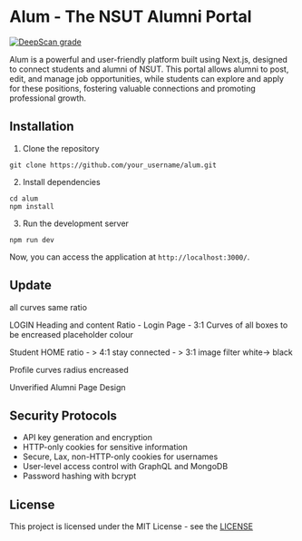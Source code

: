 # Alum - The NSUT Alumni Portal

[![DeepScan grade](https://deepscan.io/api/teams/21902/projects/25256/branches/788040/badge/grade.svg)](https://deepscan.io/dashboard#view=project&tid=21902&pid=25256&bid=788040)

Alum is a powerful and user-friendly platform built using Next.js, designed to connect students and alumni of NSUT. This portal allows alumni to post, edit, and manage job opportunities, while students can explore and apply for these positions, fostering valuable connections and promoting professional growth.

## Installation

1. Clone the repository

```
git clone https://github.com/your_username/alum.git
```

2. Install dependencies

```
cd alum
npm install
```

3. Run the development server

```
npm run dev
```

Now, you can access the application at `http://localhost:3000/`.

## Update

all curves same ratio

LOGIN
Heading and content Ratio - Login Page - 3:1
Curves of all boxes to be encreased
placeholder colour

Student HOME
ratio - > 4:1
stay connected - > 3:1
image filter white-> black

Profile
curves radius encreased

Unverified Alumni
Page Design

## Security Protocols

- API key generation and encryption
- HTTP-only cookies for sensitive information
- Secure, Lax, non-HTTP-only cookies for usernames
- User-level access control with GraphQL and MongoDB
- Password hashing with bcrypt

## License

This project is licensed under the MIT License - see the [LICENSE](license.md)

